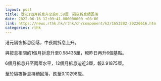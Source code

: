 ```yaml
---
layout: post
title: 港元1個月拆息升至逾0.58厘　隔夜拆息續回落
date: 2022-06-16 12:09:41.000000000 +08:00
link: https://news.rthk.hk/rthk/ch/component/k2/1653282-20220616.htm
categories: rthk
---
```


港元隔夜拆息回落，中長期拆息上升。

與按息相關的1個月拆息升至0.58435厘，較昨日再升6個基點。

6個月拆息升至兩厘水平，12個月拆息迫近3厘，報2.91875厘。

至於隔夜拆息持續回落，跌至0.10298厘。
